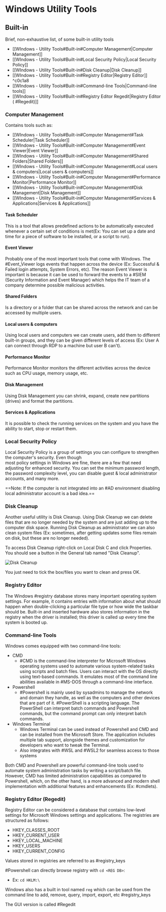 # Windows Utility Tools
## Built-in
Brief, non-exhaustive list, of some built-in utility tools
-   [[WIndows - Utility Tools#Built-in#Computer Management|Computer Management]]
-   [[WIndows - Utility Tools#Built-in#Local Security Policy|Local Security Policy]]
-   [[WIndows - Utility Tools#Built-in#Disk Cleanup|Disk Cleanup]]
-   [[WIndows - Utility Tools#Built-in#Registry Editor|Registry Editor]] ^c0c1a8
-   [[WIndows - Utility Tools#Built-in#Command-line Tools|Command-line tools]]
-   [[WIndows - Utility Tools#Built-in#Registry Editor Regedit|Registry Editor ( #Regedit)]]


### Computer Management
Contains tools such as:
 - [[WIndows - Utility Tools#Built-in#Computer Management#Task Scheduler|Task Scheduler]]
-    [[WIndows - Utility Tools#Built-in#Computer Management#Event Viewer|Event Viewer]]
-    [[WIndows - Utility Tools#Built-in#Computer Management#Shared Folders|Shared Folders]]
-    [[WIndows - Utility Tools#Built-in#Computer Management#Local users & computers|Local users & computers]]
-   [[WIndows - Utility Tools#Built-in#Computer Management#Performance Monitor|Performance Monitor]]
-    [[WIndows - Utility Tools#Built-in#Computer Management#Disk Management|Disk Management]]
-    [[WIndows - Utility Tools#Built-in#Computer Management#Services & Applications|Services & Applications]]

#### Task Scheduler
This is a tool that allows predefined actions to be automatically executed whenever a certain set of conditions is met(Ex: You can set up a date and time for a piece of software to be installed, or a script to run).

#### Event Viewer
Probably one of the most important tools that come with Windows. The #Event_Viewer logs events that happen across the device (Ex: Successful & Failed login attempts, System Errors, etc). The reason Event Viewer is important is because it can be used to forward the events to a #SIEM (Security Information and Event Manager) which helps the IT team of a company determine possible malicious activities.
#### Shared Folders
Is a directory or a folder that can be shared across the network and can be accessed by multiple users.
#### Local users & computers
Using local users and computers we can create users, add them to different built-in groups, and they can be given different levels of access (Ex: User A can connect through RDP to a machine but user B can't).
#### Performance Monitor
Performance Monitor monitors the different activities across the device such as CPU usage, memory usage, etc.
#### Disk Management
Using Disk Management you can shrink, expand, create new partitions (drives) and format the partitions.
#### Services & Applications
It is possible to check the running services on the system and you have the ability to start, stop or restart them.

### Local Security Policy
Local Security Policy is a group of settings you can configure to strengthen the computer's security. Even though  
most policy settings in Windows are fine, there are a few that need adjusting for enhanced security. You can set the minimum password length, the password complexity level, you can disable guest & local administrator accounts, and many more.

==Note: If the computer is not integrated into an #AD environment disabling local administrator account is a bad idea.==

### Disk Cleanup
Another useful utility is Disk Cleanup. Using Disk Cleanup we can delete files that are no longer needed by the system and are just adding up to the computer disk space. Running Disk Cleanup as administrator we can also clean system files (Ex: sometimes, after getting updates some files remain on disk, but these are no longer needed).

To access Disk Cleanup right-click on Local Disk C and click Properties. You should see a button in the General tab named "Disk Cleanup".

![Disk Cleanup](https://i.imgur.com/8GdfO9P.png)

You just need to tick the box/files you want to clean and press OK.
### Registry Editor
The Windows #registry database stores many important operating system settings. For example, it contains entries with information about what should happen when double-clicking a particular file type or how wide the taskbar should be. Built-in and inserted hardware also stores information in the registry when the driver is installed; this driver is called up every time the system is booted up.

### Command-line Tools
Windows comes equipped with two command-line tools:

-   CMD
	-   #CMD is the command-line interpreter for Microsoft Windows operating systems used to automate various system-related tasks using scripts and batch files. Users can interact with the OS directly using text-based commands. It emulates most of the command line abilities available in #MS-DOS through a command-line interface.
-   Powershell
	-   #Powershell is mainly used by sysadmins to manage the network and domain they handle, as well as the computers and other devices that are part of it. #PowerShell is a scripting language. The PowerShell can interpret batch commands and Powershell commands, but the command prompt can only interpret batch commands.
-   Windows Terminal  
	-   Windows Terminal can be used instead of Powershell and CMD and can be installed from the Microsoft Store. The application includes multiple tab support, alongside themes and customization for developers who want to tweak the Terminal.
	-   Also integrates with #WSL and #WSL2 for seamless access to those systems
    
Both CMD and Powershell are powerful command-line tools used to automate system administration tasks by writing a script/batch file. However, CMD has limited administration capabilities as compared to Powershell, which, on the other hand, is a more advanced and modern shell implementation with additional features and enhancements (Ex: #cmdlets).

### Registry Editor (Regedit)
Registry Editor can be considered a database that contains low-level settings for Microsoft Windows settings and applications. The registries are structured as follows:
-   HKEY\_CLASSES\_ROOT
-   HKEY\_CURRENT\_USER
-   HKEY\_LOCAL\_MACHINE
-   HKEY\_USERS
-   HKEY\_CURRENT\_CONFIG

Values stored in registries are referred to as #registry_keys

#Powershell can directly browse registry with `cd <REG DB>`:
- Ex: `cd HKLM:\`

Windows also has a built in tool named `reg` which can be used from the command line to add, remove, query, import, export, etc #registry_keys 

The GUI version is called #Regedit 